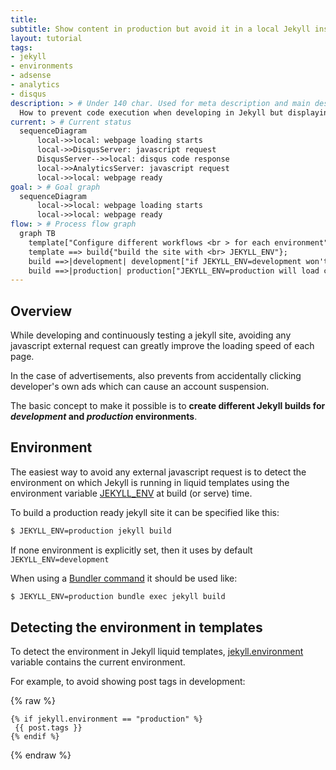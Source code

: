 ```yaml
---
title: 
subtitle: Show content in production but avoid it in a local Jekyll instance
layout: tutorial
tags:
- jekyll
- environments
- adsense
- analytics
- disqus
description: > # Under 140 char. Used for meta description and main description
  How to prevent code execution when developing in Jekyll but displaying it in production. Avoid ads, analytics and disqus loading while developing.
current: > # Current status 
  sequenceDiagram
      local->>local: webpage loading starts
      local->>DisqusServer: javascript request
      DisqusServer-->>local: disqus code response
      local->>AnalyticsServer: javascript request
      local->>local: webpage ready
goal: > # Goal graph
  sequenceDiagram
      local->>local: webpage loading starts
      local->>local: webpage ready
flow: > # Process flow graph
  graph TB
    template["Configure different workflows <br > for each environment"];
    template ==> build{"build the site with <br> JEKYLL_ENV"};
    build ==>|development| development["if JEKYLL_ENV=development won't load code"]
    build ==>|production| production["JEKYLL_ENV=production will load code"]
---
```


## Overview

While developing and continuously testing a jekyll site, avoiding any 
javascript external request can greatly improve the loading speed of each 
page.

In the case of advertisements, also prevents from accidentally clicking
developer's own ads which can cause an account suspension.

The basic concept to make it possible is to __create different Jekyll builds
for _development_ and _production_ environments__.

## Environment

The easiest way to avoid any external javascript request is to detect the
environment on which Jekyll is running in liquid templates using the 
environment variable [JEKYLL_ENV] at build (or serve) time. 

To build a production ready jekyll site it can be specified like this:

~~~ bash
$ JEKYLL_ENV=production jekyll build
~~~

If none environment is explicitly set, then it uses by default
`JEKYLL_ENV=development`

When using a [Bundler command]
it should be used like:

~~~ bash
$ JEKYLL_ENV=production bundle exec jekyll build
~~~

## Detecting the environment in templates

To detect the environment in Jekyll liquid templates,
[jekyll.environment] variable contains the current environment.

For example, to avoid showing post tags in development:

{% raw %}
~~~ liquid
{% if jekyll.environment == "production" %}
 {{ post.tags }}
{% endif %}
~~~
{% endraw %}

[jekyll.environment]: http://www.rubydoc.info/gems/jekyll/3.1.6/Jekyll%2FDrops%2FJekyllDrop%3Aenvironment
[JEKYLL_ENV]: https://jekyllrb.com/docs/configuration/#specifying-a-jekyll-environment-at-build-time
[Bundler command]: http://bundler.io/man/bundle-exec.1.html
